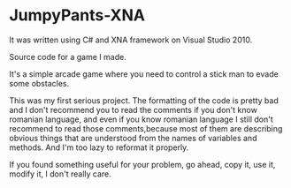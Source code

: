 JumpyPants-XNA
==============
It was written using C# and XNA framework on Visual Studio 2010.

Source code for a game I made.

It's a simple arcade game where you need to control a stick man to evade some obstacles.

This was my first serious project. The formatting of the code is pretty bad and I don't recommend you to read the comments
if you don't know romanian language, and even if you know romanian language I still don't recommend to read 
those comments,because most of them are describing obvious things that are understood from the names of variables and methods. And I'm too lazy to reformat it properly.


If you found something useful for your problem, go ahead, copy it, use it, modify it, I don't really care.
